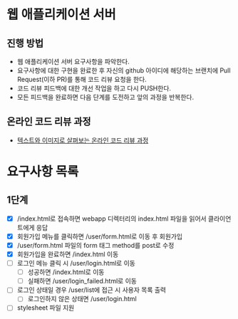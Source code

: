 # 웹 애플리케이션 서버
## 진행 방법
* 웹 애플리케이션 서버 요구사항을 파악한다.
* 요구사항에 대한 구현을 완료한 후 자신의 github 아이디에 해당하는 브랜치에 Pull Request(이하 PR)를 통해 코드 리뷰 요청을 한다.
* 코드 리뷰 피드백에 대한 개선 작업을 하고 다시 PUSH한다.
* 모든 피드백을 완료하면 다음 단계를 도전하고 앞의 과정을 반복한다.

## 온라인 코드 리뷰 과정
* [텍스트와 이미지로 살펴보는 온라인 코드 리뷰 과정](https://github.com/next-step/nextstep-docs/tree/master/codereview)

# 요구사항 목록
## 1단계
- [x] /index.html로 접속하면 webapp 디렉터리의 index.html 파일을 읽어서 클라이언트에게 응답
- [x] 회원가입 메뉴를 클릭하면 /user/form.html로 이동 후 회원가입
- [x] /user/form.html 파일의 form 태그 method를 post로 수정
- [x] 회원가입을 완료하면 /index.html 이동
- [ ] 로그인 메뉴 클릭 시 /user/login.html로 이동
    - [ ] 성공하면 /index.html로 이동
    - [ ] 실패하면 /user/login_failed.html로 이동
- [ ] 로그인 상태일 경우 /user/list에 접근 시 사용자 목록 출력
    - [ ] 로그인하지 않은 상태면 /user/login.html
- [ ] stylesheet 파일 지원
